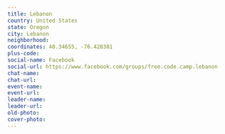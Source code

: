 ```yaml
---
title: Lebanon
country: United States
state: Oregon
city: Lebanon
neighborhood: 
coordinates: 40.34655, -76.428381
plus-code:
social-name: Facebook
social-url: https://www.facebook.com/groups/free.code.camp.lebanon
chat-name:
chat-url:
event-name:
event-url:
leader-name:
leader-url:
old-photo: 
cover-photo:
---
```

